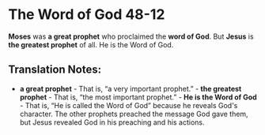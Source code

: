 The Word of God 48-12
=======================


**Moses** was **a great prophet** who proclaimed the **word of God**. But
**Jesus** is **the greatest prophet** of all. He is the Word of God.

Translation Notes:
------------------

-   **a great prophet** - That is, “a very important prophet.” -
**the greatest prophet** - That is, “the most important prophet.” -
**He is the Word of God** - That is, “He is called the Word of God”
    because he reveals God's character. The other prophets preached the
    message God gave them, but Jesus revealed God in his preaching and
    his actions.

